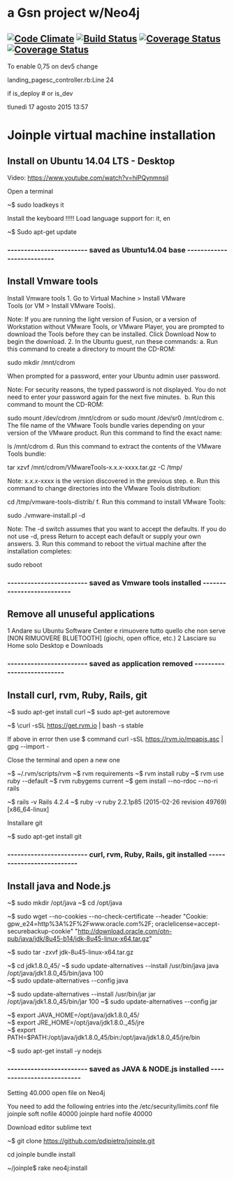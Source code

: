 # a Gsn project w/Neo4j

[![Code Climate](https://codeclimate.com/github/pdipietro/gsn.png)](https://codeclimate.com/github/pdipietro/gsn)
[![Build Status](https://travis-ci.org/pdipietro/gsn.png)](https://travis-ci.org/pdipietro/gsn)
[![Coverage Status](https://img.shields.io/coveralls/pdipietro/gsn.svg)](https://coveralls.io/r/pdipietro/gsn)
[![Coverage Status](https://coveralls.io/repos/pdipietro/gsn/badge.png)](https://coveralls.io/r/pdipietro/gsn)
------


To enable 0,75 on dev5 change 

landing_pagesc_controller.rb:Line 24

   if is_deploy  # or is_dev


tlunedì 17 agosto 2015
13:57

# Joinple virtual machine installation


## Install on Ubuntu 14.04 LTS - Desktop

Video: https://www.youtube.com/watch?v=hiPQynmnsiI

Open a terminal

~$ sudo loadkeys it

Install the keyboard !!!!!
Load language support for: it, en

~$ Sudo apt-get update

### ------------------------  saved as  Ubuntu14.04 base  --------------------------

## Install Vmware tools 

Install Vmware tools
	1. Go to Virtual Machine > Install VMware Tools (or VM > Install VMware Tools).

Note: If you are running the light version of Fusion, or a version of Workstation without VMware Tools, or VMware Player, you are prompted to download the Tools before they can be installed. Click Download Now to begin the download.
	2. In the Ubuntu guest, run these commands:
		a. Run this command to create a directory to mount the CD-ROM:

sudo mkdir /mnt/cdrom

When prompted for a password, enter your Ubuntu admin user password.

Note: For security reasons, the typed password is not displayed. You do not need to enter your password again for the next five minutes. 
		b. Run this command to mount the CD-ROM:

sudo mount /dev/cdrom /mnt/cdrom or sudo mount /dev/sr0 /mnt/cdrom
		c. The file name of the VMware Tools bundle varies depending on your version of the VMware product. Run this command to find the exact name:

ls /mnt/cdrom
		d. Run this command to extract the contents of the VMware Tools bundle:

tar xzvf /mnt/cdrom/VMwareTools-x.x.x-xxxx.tar.gz -C /tmp/

Note: x.x.x-xxxx is the version discovered in the previous step.
		e. Run this command to change directories into the VMware Tools distribution:

cd /tmp/vmware-tools-distrib/
		f. Run this command to install VMware Tools:

sudo ./vmware-install.pl -d

Note: The -d switch assumes that you want to accept the defaults. If you do not use -d, press Return to accept each default or supply your own answers.
	3. Run this command to reboot the virtual machine after the installation completes:

sudo reboot

### ------------------------  saved as Vmware tools installed  --------------------------

## Remove all unuseful applications

1 Andare su Ubuntu Software Center e rimuovere tutto quello che non serve [NON RIMUOVERE BLUETOOTH] (giochi, open office, etc.)
2 Lasciare su Home solo Desktop e Downloads

### ------------------------  saved as application removed  --------------------------

## Install curl, rvm, Ruby, Rails, git

~$ sudo apt-get  install curl
~$ sudo apt-get  autoremove

~$ \curl -sSL https://get.rvm.io | bash -s stable

If above in error then use 
$ command curl -sSL https://rvm.io/mpapis.asc | gpg --import -

Close the terminal and open a new one

~$ ~/.rvm/scripts/rvm
~$ rvm requirements
~$ rvm install ruby
~$ rvm use ruby --default
~$ rvm rubygems current
~$ gem install --no-rdoc --no-ri rails

~$ rails -v
Rails 4.2.4
~$ ruby -v
ruby 2.2.1p85 (2015-02-26 revision 49769) [x86_64-linux]

Installare git

~$ sudo apt-get install git

### ------------------------  curl, rvm, Ruby, Rails, git installed  --------------------------

## Install java and Node.js

~$ sudo mkdir /opt/java
~$ cd /opt/java

~$ sudo wget --no-cookies --no-check-certificate --header "Cookie: gpw_e24=http%3A%2F%2Fwww.oracle.com%2F; oraclelicense=accept-securebackup-cookie" "http://download.oracle.com/otn-pub/java/jdk/8u45-b14/jdk-8u45-linux-x64.tar.gz"

~$ sudo tar -zxvf jdk-8u45-linux-x64.tar.gz

~$ cd jdk1.8.0_45/
~$ sudo update-alternatives --install /usr/bin/java java /opt/java/jdk1.8.0_45/bin/java 100  
~$ sudo update-alternatives --config java

~$ sudo update-alternatives --install /usr/bin/jar jar /opt/java/jdk1.8.0_45/bin/jar 100
~$ sudo update-alternatives --config jar

~$ export JAVA_HOME=/opt/java/jdk1.8.0_45/	
~$ export JRE_HOME=/opt/java/jdk1.8.0._45/jre 	
~$ export PATH=$PATH:/opt/java/jdk1.8.0_45/bin:/opt/java/jdk1.8.0_45/jre/bin

~$ sudo apt-get install -y nodejs

### ------------------------  saved as JAVA & NODE.js installed  --------------------------

Setting 40.000 open file on Neo4j

You need to add the following entries into the /etc/security/limits.conf file
joinple   soft    nofile  40000
joinple   hard    nofile  40000

Download editor sublime text

~$ git clone https://github.com/pdipietro/joinple.git

cd joinple
bundle install

~/joinple$ rake neo4j:install




